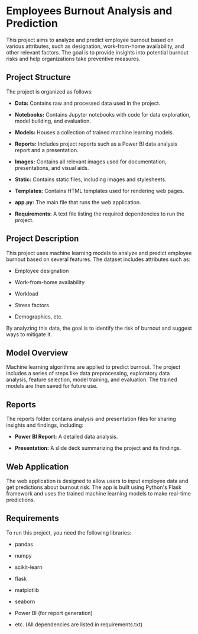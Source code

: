Employees Burnout Analysis and Prediction
=========================================

This project aims to analyze and predict employee burnout based on various attributes, such as designation, work-from-home availability, and other relevant factors. The goal is to provide insights into potential burnout risks and help organizations take preventive measures.

Project Structure
-----------------

The project is organized as follows:

*   **Data:** Contains raw and processed data used in the project.
    
*   **Notebooks:** Contains Jupyter notebooks with code for data exploration, model building, and evaluation.
    
*   **Models:** Houses a collection of trained machine learning models.
    
*   **Reports:** Includes project reports such as a Power BI data analysis report and a presentation.
    
*   **Images:** Contains all relevant images used for documentation, presentations, and visual aids.
    
*   **Static:** Contains static files, including images and stylesheets.
    
*   **Templates:** Contains HTML templates used for rendering web pages.
    
*   **app.py:** The main file that runs the web application.
    
*   **Requirements:** A text file listing the required dependencies to run the project.
    

Project Description
-------------------

This project uses machine learning models to analyze and predict employee burnout based on several features. The dataset includes attributes such as:

*   Employee designation
    
*   Work-from-home availability
    
*   Workload
    
*   Stress factors
    
*   Demographics, etc.
    

By analyzing this data, the goal is to identify the risk of burnout and suggest ways to mitigate it.

Model Overview
--------------

Machine learning algorithms are applied to predict burnout. The project includes a series of steps like data preprocessing, exploratory data analysis, feature selection, model training, and evaluation. The trained models are then saved for future use.

Reports
-------

The reports folder contains analysis and presentation files for sharing insights and findings, including:

*   **Power BI Report:** A detailed data analysis.
    
*   **Presentation:** A slide deck summarizing the project and its findings.
    

Web Application
---------------

The web application is designed to allow users to input employee data and get predictions about burnout risk. The app is built using Python's Flask framework and uses the trained machine learning models to make real-time predictions.

Requirements
------------

To run this project, you need the following libraries:

*   pandas
    
*   numpy
    
*   scikit-learn
    
*   flask
    
*   matplotlib
    
*   seaborn
    
*   Power BI (for report generation)
    
*   etc. (All dependencies are listed in requirements.txt)
    

